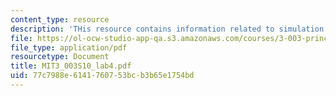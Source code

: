 ```yaml
---
content_type: resource
description: 'THis resource contains information related to simulation of solar cells. '
file: https://ol-ocw-studio-app-qa.s3.amazonaws.com/courses/3-003-principles-of-engineering-practice-spring-2010/77c7988e6141760753bcb3b65e1754bd_MIT3_003S10_lab4.pdf
file_type: application/pdf
resourcetype: Document
title: MIT3_003S10_lab4.pdf
uid: 77c7988e-6141-7607-53bc-b3b65e1754bd
---
```

